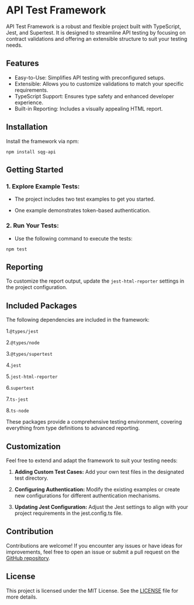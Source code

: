 # API Test Framework

API Test Framework is a robust and flexible project built with TypeScript, Jest, and Supertest. It is designed to streamline API testing by focusing on contract validations and offering an extensible structure to suit your testing needs.

## Features

- Easy-to-Use: Simplifies API testing with preconfigured setups.
- Extensible: Allows you to customize validations to match your specific requirements.
- TypeScript Support: Ensures type safety and enhanced developer experience.
- Built-in Reporting: Includes a visually appealing HTML report.

## Installation
Install the framework via npm:

```
npm install sqg-api
```

## Getting Started

### 1. Explore Example Tests:

- The project includes two test examples to get you started.

-  One example demonstrates token-based authentication.

### 2. Run Your Tests:

-  Use the following command to execute the tests:
   
```
npm test
```

## Reporting

To customize the report output, update the ```jest-html-reporter``` settings in the project configuration.

## Included Packages

The following dependencies are included in the framework:

1.```@types/jest```

2.```@types/node```

3.```@types/supertest```

4.```jest```

5.```jest-html-reporter```

6.```supertest```

7.```ts-jest```

8.```ts-node```

These packages provide a comprehensive testing environment, covering everything from type definitions to advanced reporting.

## Customization

Feel free to extend and adapt the framework to suit your testing needs:

1. **Adding Custom Test Cases:** Add your own test files in the designated test directory.

2. **Configuring Authentication:** Modify the existing examples or create new configurations for different authentication mechanisms.

3. **Updating Jest Configuration:** Adjust the Jest settings to align with your project requirements in the jest.config.ts file.

## Contribution

Contributions are welcome! If you encounter any issues or have ideas for improvements, feel free to open an issue or submit a pull request on the [GitHub repository](https://github.com/AlexAlexandreAlves/api-test-framework).

## License

This project is licensed under the MIT License. See the [LICENSE](https://github.com/AlexAlexandreAlves/api-test-framework/blob/master/LICENSE) file for more details.
